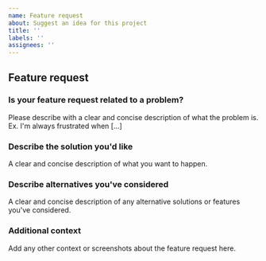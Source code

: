 ```yaml
---
name: Feature request
about: Suggest an idea for this project
title: ''
labels: ''
assignees: ''
---
```


## Feature request

### Is your feature request related to a problem?

Please describe with a clear and concise description of what the problem is. Ex. I'm always frustrated when [...]

### Describe the solution you'd like

A clear and concise description of what you want to happen.

### Describe alternatives you've considered

A clear and concise description of any alternative solutions or features you've considered.

### Additional context

Add any other context or screenshots about the feature request here.
